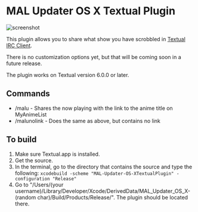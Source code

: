 # MAL Updater OS X Textual Plugin
![screenshot](http://i.imgur.com/BOajYrI.png)

This plugin allows you to share what show you have scrobbled in [Textual IRC Client](https://www.codeux.com/textual/).

There is no customization options yet, but that will be coming soon in a future release.

The plugin works on Textual version 6.0.0 or later.

## Commands
* /malu - Shares the now playing with the link to the anime title on MyAnimeList
* /malunolink - Does the same as above, but contains no link

## To build
1. Make sure Textual.app is installed.
2. Get the source.
3. In the terminal, go to the directory that contains the source and type the following:
```xcodebuild -scheme "MAL-Updater-OS-XTextualPlugin" -configuration "Release"```
4. Go to "/Users/(your username)/Library/Developer/Xcode/DerivedData/MAL_Updater_OS_X-(random char)/Build/Products/Release/". The plugin should be located there.
